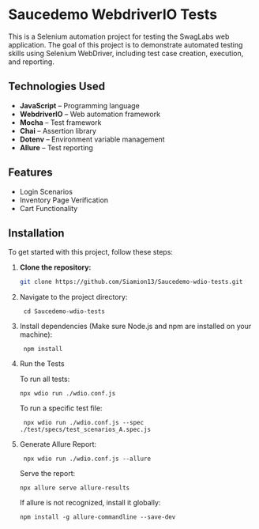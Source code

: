 # Saucedemo WebdriverIO Tests

This is a Selenium automation project for testing the SwagLabs web application. The goal of this project is to demonstrate automated testing skills using Selenium WebDriver, including test case creation, execution, and reporting.


## Technologies Used

- **JavaScript** – Programming language
- **WebdriverIO** – Web automation framework
- **Mocha** – Test framework
- **Chai** – Assertion library
- **Dotenv** – Environment variable management
- **Allure** – Test reporting

## Features
- Login Scenarios
- Inventory Page Verification
- Cart Functionality

## Installation

To get started with this project, follow these steps:

1. **Clone the repository:**
   ```bash
   git clone https://github.com/Siamion13/Saucedemo-wdio-tests.git

2. Navigate to the project directory:

        cd Saucedemo-wdio-tests

3. Install dependencies (Make sure Node.js and npm are installed on your machine):

        npm install

4. Run the Tests

    To run all tests:
   
       npx wdio run ./wdio.conf.js

    To run a specific test file:

        npx wdio run ./wdio.conf.js --spec ./test/specs/test_scenarios_A.spec.js

5. Generate Allure Report:
   
        npx wdio run ./wdio.conf.js --allure

   Serve the report:

       npx allure serve allure-results

   If allure is not recognized, install it globally:

       npm install -g allure-commandline --save-dev


